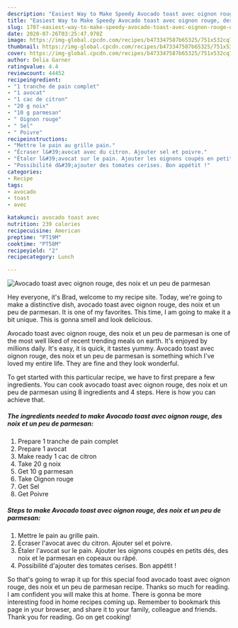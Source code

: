 ```yaml
---
description: "Easiest Way to Make Speedy Avocado toast avec oignon rouge, des noix et un peu de parmesan"
title: "Easiest Way to Make Speedy Avocado toast avec oignon rouge, des noix et un peu de parmesan"
slug: 1707-easiest-way-to-make-speedy-avocado-toast-avec-oignon-rouge-des-noix-et-un-peu-de-parmesan
date: 2020-07-26T03:25:47.970Z
image: https://img-global.cpcdn.com/recipes/b473347587b65325/751x532cq70/avocado-toast-avec-oignon-rouge-des-noix-et-un-peu-de-parmesan-photo-principale-de-la-recette.jpg
thumbnail: https://img-global.cpcdn.com/recipes/b473347587b65325/751x532cq70/avocado-toast-avec-oignon-rouge-des-noix-et-un-peu-de-parmesan-photo-principale-de-la-recette.jpg
cover: https://img-global.cpcdn.com/recipes/b473347587b65325/751x532cq70/avocado-toast-avec-oignon-rouge-des-noix-et-un-peu-de-parmesan-photo-principale-de-la-recette.jpg
author: Delia Garner
ratingvalue: 4.4
reviewcount: 44452
recipeingredient:
- "1 tranche de pain complet"
- "1 avocat"
- "1 cac de citron"
- "20 g noix"
- "10 g parmesan"
- " Oignon rouge"
- " Sel"
- " Poivre"
recipeinstructions:
- "Mettre le pain au grille pain."
- "Écraser l&#39;avocat avec du citron. Ajouter sel et poivre."
- "Étaler l&#39;avocat sur le pain. Ajouter les oignons coupés en petits dés, des noix et le parmesan en copeaux ou râpé."
- "Possibilité d&#39;ajouter des tomates cerises. Bon appétit !"
categories:
- Recipe
tags:
- avocado
- toast
- avec

katakunci: avocado toast avec 
nutrition: 239 calories
recipecuisine: American
preptime: "PT19M"
cooktime: "PT58M"
recipeyield: "2"
recipecategory: Lunch

---
```



![Avocado toast avec oignon rouge, des noix et un peu de parmesan](https://img-global.cpcdn.com/recipes/b473347587b65325/751x532cq70/avocado-toast-avec-oignon-rouge-des-noix-et-un-peu-de-parmesan-photo-principale-de-la-recette.jpg)

Hey everyone, it's Brad, welcome to my recipe site. Today, we're going to make a distinctive dish, avocado toast avec oignon rouge, des noix et un peu de parmesan. It is one of my favorites. This time, I am going to make it a bit unique. This is gonna smell and look delicious.

Avocado toast avec oignon rouge, des noix et un peu de parmesan is one of the most well liked of recent trending meals on earth. It's enjoyed by millions daily. It's easy, it is quick, it tastes yummy. Avocado toast avec oignon rouge, des noix et un peu de parmesan is something which I've loved my entire life. They are fine and they look wonderful.




To get started with this particular recipe, we have to first prepare a few ingredients. You can cook avocado toast avec oignon rouge, des noix et un peu de parmesan using 8 ingredients and 4 steps. Here is how you can achieve that.

<!--inarticleads1-->

##### The ingredients needed to make Avocado toast avec oignon rouge, des noix et un peu de parmesan:

1. Prepare 1 tranche de pain complet
1. Prepare 1 avocat
1. Make ready 1 cac de citron
1. Take 20 g noix
1. Get 10 g parmesan
1. Take  Oignon rouge
1. Get  Sel
1. Get  Poivre




<!--inarticleads2-->

##### Steps to make Avocado toast avec oignon rouge, des noix et un peu de parmesan:

1. Mettre le pain au grille pain.
1. Écraser l&#39;avocat avec du citron. Ajouter sel et poivre.
1. Étaler l&#39;avocat sur le pain. Ajouter les oignons coupés en petits dés, des noix et le parmesan en copeaux ou râpé.
1. Possibilité d&#39;ajouter des tomates cerises. Bon appétit !




So that's going to wrap it up for this special food avocado toast avec oignon rouge, des noix et un peu de parmesan recipe. Thanks so much for reading. I am confident you will make this at home. There is gonna be more interesting food in home recipes coming up. Remember to bookmark this page in your browser, and share it to your family, colleague and friends. Thank you for reading. Go on get cooking!
